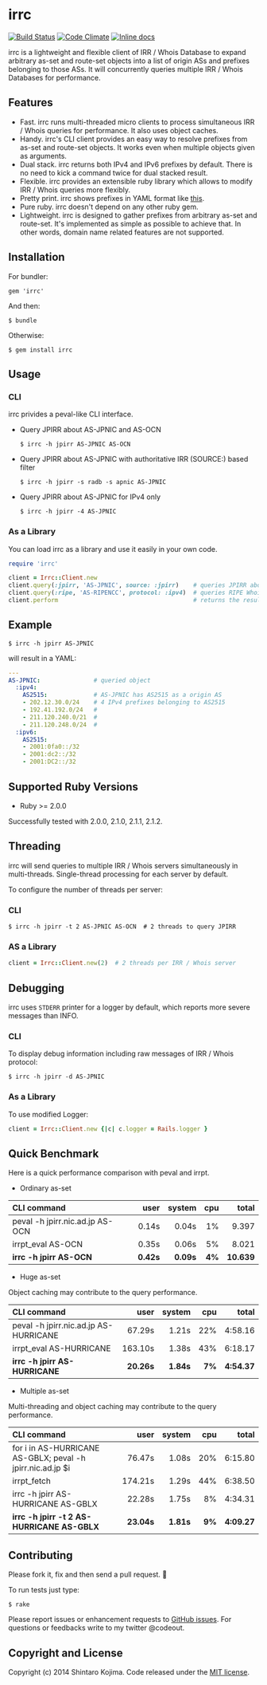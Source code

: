 # irrc

[![Build Status](https://travis-ci.org/codeout/irrc.svg)](https://travis-ci.org/codeout/irrc)
[![Code Climate](https://codeclimate.com/github/codeout/irrc.png)](https://codeclimate.com/github/codeout/irrc)
[![Inline docs](http://inch-ci.org/github/codeout/irrc.svg)](http://inch-ci.org/github/codeout/irrc)

irrc is a lightweight and flexible client of IRR / Whois Database to expand arbitrary as-set and route-set objects into a list of origin ASs and prefixes belonging to those ASs. It will concurrently queries multiple IRR / Whois Databases for performance.

## Features

* Fast. irrc runs multi-threaded micro clients to process simultaneous IRR / Whois queries for performance. It also uses object caches.
* Handy. irrc's CLI client provides an easy way to resolve prefixes from as-set and route-set objects. It works even when multiple objects given as arguments.
* Dual stack. irrc returns both IPv4 and IPv6 prefixes by default. There is no need to kick a command twice for dual stacked result.
* Flexible. irrc provides an extensible ruby library which allows to modify IRR / Whois queries more flexibly.
* Pretty print. irrc shows prefixes in YAML format like [this](#example).
* Pure ruby. irrc doesn't depend on any other ruby gem.
* Lightweight. irrc is designed to gather prefixes from arbitrary as-set and route-set. It's implemented as simple as possible to achieve that. In other words, domain name related features are not supported.


## Installation

For bundler:

    gem 'irrc'

And then:

    $ bundle

Otherwise:

    $ gem install irrc


## Usage

### CLI

irrc privides a peval-like CLI interface.

* Query JPIRR about AS-JPNIC and AS-OCN

    ```shell
    $ irrc -h jpirr AS-JPNIC AS-OCN
    ```

* Query JPIRR about AS-JPNIC with authoritative IRR (SOURCE:) based filter

    ```shell
    $ irrc -h jpirr -s radb -s apnic AS-JPNIC
    ```

* Query JPIRR about AS-JPNIC for IPv4 only

    ```shell
    $ irrc -h jpirr -4 AS-JPNIC
    ```

### As a Library

You can load irrc as a library and use it easily in your own code.

```ruby
require 'irrc'

client = Irrc::Client.new
client.query(:jpirr, 'AS-JPNIC', source: :jpirr)    # queries JPIRR about AS-JPNIC with a SOURCE: filter
client.query(:ripe, 'AS-RIPENCC', protocol: :ipv4)  # queries RIPE Whoisd about AS-RIPENCC for IPv4 only
client.perform                                      # returns the results in a Hash
```


## Example

```shell
$ irrc -h jpirr AS-JPNIC
```

will result in a YAML:

```yaml
---
AS-JPNIC:               # queried object
  :ipv4:
    AS2515:             # AS-JPNIC has AS2515 as a origin AS
    - 202.12.30.0/24    # 4 IPv4 prefixes belonging to AS2515
    - 192.41.192.0/24   #
    - 211.120.240.0/21  #
    - 211.120.248.0/24  #
  :ipv6:
    AS2515:
    - 2001:0fa0::/32
    - 2001:dc2::/32
    - 2001:DC2::/32
```


## Supported Ruby Versions

* Ruby >= 2.0.0

Successfully tested with 2.0.0, 2.1.0, 2.1.1, 2.1.2.


## Threading

irrc will send queries to multiple IRR / Whois servers simultaneously in multi-threads. Single-thread processing for each server by default.

To configure the number of threads per server:

### CLI

```shell
$ irrc -h jpirr -t 2 AS-JPNIC AS-OCN  # 2 threads to query JPIRR
```

### AS a Library

```ruby
client = Irrc::Client.new(2)  # 2 threads per IRR / Whois server
```


## Debugging

irrc uses ```STDERR``` printer for a logger by default, which reports more severe messages than INFO.

### CLI

To display debug information including raw messages of IRR / Whois protocol:

```shell
$ irrc -h jpirr -d AS-JPNIC
```

### As a Library

To use modified Logger:

```ruby
client = Irrc::Client.new {|c| c.logger = Rails.logger }
```


## Quick Benchmark

Here is a quick performance comparison with peval and irrpt.

* Ordinary as-set

| CLI command                     |      user |     system |     cpu |      total |
| :------------------------------ | --------: | ---------: | ------: | ---------: |
| peval -h jpirr.nic.ad.jp AS-OCN |     0.14s |      0.04s |      1% |      9.397 |
| irrpt_eval AS-OCN               |     0.35s |      0.06s |      5% |      8.021 |
| **irrc -h jpirr AS-OCN**        | **0.42s** |  **0.09s** |  **4%** | **10.639** |

* Huge as-set

Object caching may contribute to the query performance.

| CLI command                               |        user |     system |     cpu |       total |
| :---------------------------------------- | ----------: | ---------: | ------: | ----------: |
| peval -h jpirr.nic.ad.jp AS-HURRICANE     |      67.29s |      1.21s |     22% |     4:58.16 |
| irrpt_eval AS-HURRICANE                   |     163.10s |      1.38s |     43% |     6:18.17 |
| **irrc -h jpirr AS-HURRICANE**            |  **20.26s** |  **1.84s** |  **7%** | **4:54.37** |

* Multiple as-set

Multi-threading and object caching may contribute to the query performance.

| CLI command                                                    |        user |     system |     cpu |       total |
| :------------------------------------------------------------- | ----------: | ---------: | ------: | ----------: |
| for i in AS-HURRICANE AS-GBLX; peval -h jpirr.nic.ad.jp $i     |      76.47s |      1.08s |     20% |     6:15.80 |
| irrpt_fetch                                                    |     174.21s |      1.29s |     44% |     6:38.50 |
| irrc -h jpirr AS-HURRICANE AS-GBLX                             |      22.28s |      1.75s |      8% |     4:34.31 |
| **irrc -h jpirr -t 2 AS-HURRICANE AS-GBLX**                    |  **23.04s** |  **1.81s** |  **9%** | **4:09.27** |


## Contributing

Please fork it, fix and then send a pull request. :tada:

To run tests just type:

```shell
$ rake
```

Please report issues or enhancement requests to [GitHub issues](https://github.com/codeout/irrc/issues).
For questions or feedbacks write to my twitter @codeout.


## Copyright and License

Copyright (c) 2014 Shintaro Kojima. Code released under the [MIT license](LICENSE).
